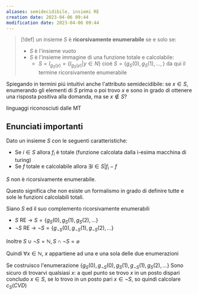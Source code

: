 ```yaml
---
aliases: semidecidibile, insiemi RE
creation date: 2023-04-06 09:44
modification date: 2023-04-06 09:44
---
```


>[!def]
>un insieme $S$ è **ricorsivamente enumerabile** se e solo se:
>- $S$ è l'insieme vuoto
>- $S$ è l'insieme immagine di una funzione totale e calcolabile:
>	- $S = I_{g_{S}(y)}=\{I_{g_{S}(y)} | y \in N\}$ cioè $S = \{ g_{S}(0), g_{S}(1),\dots, \}$ da qui il termine ricorsivamente enumerabile


Spiegando in termini piú intuitivi anche l'attributo semidecidibile: se $x \in S$, enumerando gli elementi di $S$ prima o poi trovo $x$ e sono in grado di ottenere una risposta positiva alla domanda, ma se $x \not\in S$?

linguaggi riconosciuti dalle MT

## Enunciati importanti
Dato un insieme $S$ con le seguenti caratteristiche:
- Se $i \in S$ allora $f_{i}$ è totale (funzione calcolata dalla i-esima macchina di turing)
- Se $f$ totale e calcolabile allora $\exists i \in S | f_{i} - f$

$S$ non è ricorsivamente enumerabile.

Questo significa che non esiste un formalismo in grado di definire tutte e sole le funzioni calcolabili totali.

Siano $S$ ed il suo complemento ricorsivamente enumerabili
- $S$ RE -> $S = \{ g_{S}(0), g_{S}(1), g_{S}(2),\dots \}$
- $\neg S$ RE -> $\neg S = \{ g_{\neg S}(0), g_{\neg S}(1), g_{\neg S}(2),\dots \}$

Inoltre $S \cup \neg S = \mathbb{N}, S \cap \neg S = \varnothing$

Quindi $\forall x \in \mathbb{N}$, $x$ appartiene ad una e una sola delle due enumerazioni

Se costruisco l'enumerazione
$\{ g_{S}(0), g_{\neg S}(0), g_{S}(1), g_{\neg S}(1), g_{S}(2),\dots \}$
Sono sicuro di trovarvi qualsiasi $x$: a quel punto se trovo $x$ in un posto dispari concludo $x \in S$, se lo trovo in un posto pari $x \in \neg S$, so quindi calcolare $c_{S}(CVD)$